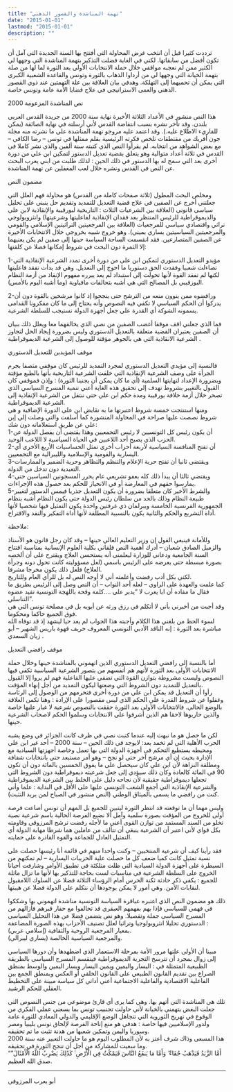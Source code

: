 ```yaml
---
title: "تهمة المناشدة والقصور الذهني"
date: "2015-01-01"
lastmod: "2015-01-01"
description: ""
---
```

ترددت كثيرا قبل أن انتخب غرض المحاولة التي أفتتح بها السنة الجديدة التي آمل أن تكون أفضل من سابقاتها. لكني في الغاية فضلت التذكير بتهمة المناشدة التي وجهها لي الكثير ممن لم تعجبه مواقفي خلال حملة الانتخابات الأولى بعد الثورة لما لها من صلة بتهمة الخيانة التي وجهها لي من أرداوا الذهاب بالثورة وتونس والقاعدة الشعبية الكبرى التي يمكن أن تحميهما إلى التهلكة. وهدفي بيان العلاقة بين علة التهمتين عند ذوي القصور الذهني والعمى الاستراتيجي في علاج قضايا الأمة عامة وتونس خاصة.

نص المناشدة المزعومة 2000

هذا النص منشور في الأعداد الثلاثة الأخيرة نهاية سنة 2000 من جريدة القدس العربي بلندن. وقد تأخر نشره بسبب انتفاضة القدس لأني أرسلته في نهاية الصائفة (يمكن للقاريء الاطلاع عليه.). وقد اعتمد عليه مروجو تهمة المناشدة على ما نشرته منه مجلة جون أفريك من مقتطقات تلخص فكرته الرئيسية بقلم ممثلها في تونس – رضا الكافي – مع بعض الشواهد من انتخابه. لم يقرأوا النص الذي كتبته سنة ألفين والذي نشر كاملا في القدس في ثلاثة أعداد متوالية وهو يتعلق بقضية تعديل الدستور لتمكين ابن علي من دورة أخرى بعد التي سمح له بها الدستور في ذلك الحين : لذلك طلبت من ابني يعرب البحث عن النص في القدس ونشره خلال لعب المغفلين عن تهمة المناشدة.

مضمون النص

ومخلص البحث المطول (ثلاثة صفحات كاملة من القدس) هو محاولة فهم العلل التي جعلتني أخرج عن الصفين في علاج قضية التعديل للتمديد وتقديم حل ينبني على تحليل سياسي قانوني (العلاقة بين الشرعيات الثلاث : التاريخية لبورقيبة والإنقاذية لابن علي والديموقراطية للرئيس المنتظر بعد فقدان الإنقاذية لفاعليتها وشرعيتها) وانثروبولوجي تراثي واقتصادي سياسي للمرجعيات (العلاقة بين المرجعيتين التراثيتين الإسلامي والقومي والمرجعيتين السياسيتين يساري يميني). وهو خروج شبيه بخروجي خلال الانتخابات الأخيرة عن الصفين المتصارعين. فقد انقسمت الساحة السياسة حينها إلى صفين لم يكن يعنيهما إلا الثمرة دون البحث في شروط إمكانها فضلا عن كلفتها:

1-مؤيدو التعديل الدستوري لتمكين ابن على من دورة أخرى تمدد الشرعية الإنقاذية التي تضاءلت شعبيا وفقدت الحق دستوريا ما احوج إلى التعديل. وهي قد بدأت تفقد فاعليتها لكنها لم تفقد القوة لأنها تحولت إلى استبداد لم يعد يبرره مفهوم الإنقاذ من أزمة النظام البورقيبي بل المصالح التي هي أشبه بتحالفات مافياوية (وما أشبه اليوم بالأمس).

2-ورافضوه ممن ينوون منعه من الترشح حتى ينجحوا إذ كانوا مرشحين بالقوة دون أن يدركوا أن الحكم السياسي لا تكفي فيه النصوص وأنه يحتاج إلى ما كان مفكرونا القدامى يسمونه الشوكة أي القدرة على جعل أجهزة الدولة تستيجب للسلطة الشرعية.

فما الذي جعلني اقف موقفا أغضب الصفين من نصي الذي يخالفهما معا ويعلل ذلك ببيان أن الصفين يعتبران القضية متعلقة بالتعديل الدستوري وليس بضرورة إيجاد الحل لتجاوز الشرعية الانقاذية التي هي بالجوهر مؤقتة للوصول إلى الشرعية الديموقراطية .

موقف المؤيدين للتعديل الدستوري

فالنسبة إلى مؤيدي التعديل الدستوري لمجرد التمديد للرئيس كان موقفي متصفا بجرم الجرأة على وصف الشرعية الإنقاذية التي خلفت الشرعية التاريخية بأنها بالطبع مؤقتة وبضرورة الإعداد لنهايتها السلمية (أي ما كان يمكن أن يجنبنا الثورة) : وإذن فموقفي كان القبول بالتغيير بشروط تهدف إلى تحقيق هذه الغاية أعني تنمية المسرح السياسي الذي تصحر خلال أزمة خلافة بورقيبة ومدة حكم ابن علي حتى ننتقل من الشرعية الإنقاذية إلى الشرعية الديموقراطية.  
ومنها استنتجت خمسة شروط اعتبرتها ما به نقايض ابن علي الدورة الإضافية و هي شروط نصصت عليها صراحة في المحاولة المنشورة كما أسلفت والتي وصلت إلى إبن علي عن طريق استعلاماته دون شك:  
1-أن يكون رئيس كل التونسيين لا رئيس التجمعيين وهذا يقتضي أن يفصل الدولة عن الحزب الذي يصبح أحد اللاعبين في الحياة السياسية لا اللاعب الوحيد.  
2-أن تفتح المنافسة السياسية لأربعة أحزاب أخرى تمثل الحساسيات الأربع الأخرى أي اليسارية والقومية والإسلامية والليبرالية مع التجمعيين.  
3-ويقتضي ثانيا أن تفتح حرية الإعلام والتنظم والتظاهر وحرية الضمير والممارسات التعبدية دون تدخل من الدولة.  
4-ويقتضي ثالثا أن يبدأ ذلك كله بعفو تشريعي عام يحرر المسجونين السياسين حتى يمارسوا حقهم في المعارضة أو في الانحياز للحكم بعد حصول هذه الإجراءات.  
5-والشرط الأخير كان متعلقا بضرورة أن يكون التعديل جذريا فيمس الدستور لتغيير طبيعة النظام وذلك بالحد من سلطان رئيس الدولة حتى يكون النظام أشبه بنظام الجمهورية الفرنسية الخامسة وببرلمان ذي غرفتين واحدة يكون التمثيل فيها شخصيا لأنها أداة التشريع والحكم والثانية يكون بالنسبية المطلقة لأنها أداة التفكير والنقد والاقتراح.

ملاحظة:

وللأمانة فينبغي القول إن وزير التعليم العالي حينها – وقد كان رجل قانون هو الأستاذ والزميل الصادق شعبان – أدرك أهمية النص فلقاني بكلية العلوم الإنسانية بمناسبة اقتتاح السنة الجامعية ودعاني للوزارة ليعلمني أنه يستحسن العلاج ويقترح علي أن ألخصه بصورة مبسطة حتى يعرضه على الرئيس باسمي (لعل مسؤوليته كانت تحول دونه وجرأة العلاج) فلعل ذلك يكون مخرجا مشرفا.  
لكني بكل أدب رفضت وأعلمته أني لا أوجه النص له بل للرأي العام وللتاريخ.  
كما علمت والعهدة على الراوي – لعله أحد النواب – أن النص وصل إلى الرئيس بطريق ما فقال ما مفاده أن ابا يعرب لا “يدبر على ….كلمة وقحة باللهجة التونسية تفيد عضوه التناسلي”.  
وقد أجبت من أخبرني بأني لا أتكلم في رزق ورثه عن أبويه بل في مصلحة تونس التي هي فوق الجميع حاكما ومحكوما.  
لسوء الحظ من بلغني هذا الكلام وأجبته هذا الجواب لم يعد حيا ليشهد إذ قد توفاه الله مباشرة بعد الثورة : إنه الناقد الأدبي التونسي المعروف حريف قهوة باريس الشهير – أبو زيان السعدي .

موقف رافضي التعديل

أما بالنسبة إلى رافضي التعديل الدستوري الذين اتهموني بالمناشدة حينها وخلال حملة الانتخابات الأولى بعد الثورة لأنهم هم أنفسهم من يتصور الشرعية السياسية تكفي فيها النصوص وليست مشروطة بتوازن القوة التي تضفي عليها الفاعلية فهم لم يروا إلا القبول بالتعديل للتمديد دون الشروط التي وضعتها ليكون التمديد من أجل إنهاء المؤقت.  
رأوا أن التعديل قد يمكن ابن علي من دورة أخرى فتحرمهم من الوصول إلى الرئاسة وغفلوا عن شروط القدرة على الحكم الذي ليس مقصورا على الإرادة : وهنا تكمن العلاقة بالوضع الحالي. فالانتخابات الأولى بعد الثورة حققت بالنصوص شرعية لا غبار عليها خاصة والذين حاربوها لاحقا هم الذين أشرفوا على الانتخابات وسلموا الحكم لاصحاب الشرعية حينها.

لكن ما حصل هو ما نبهت إليه عندما كتبت نصي في ظرف كانت الجزائر في وضع يشبه الحرب الأهلية التي لم تخمد بعد: لايوجد في ذلك الحين – سنة 2000 – أحد غير ابن علي ومحيطه يستطيع التحكم في أجهزة الدولة التي بها تعمل وخاصة أجهزتها السيادية مع الإدارة بحيث إن أي مرشح آخر حتى لو نجح – وهو أمر مستبعد حتى بانتخابات شفافة ومطلقة النزاهة لأن ابن علي كان سيحصل على ما يفوق الخمسين بالمائة دون أن تكون 90 في المائة كالعادة وكان ذلك سيؤدي إلى جعل شرعيته ديموقراطية دون الشروط التي تجعلها ديموقراطية حقيقية لأن نجاحه دليل على الخلط بين الشرعية الديموقراطية والشرعية الإنقاذية التي أجمع الشعب التونسي عليها على الأقل في البداية : علما وأني كنت من رافضي ما يسمى بالميثاق الوطني (النص منشور في الصباح لمن يريد التثبت).

وليس مهما أن ما توقعته قد انتظر الثورة ليتبين للجميع بل المهم أن تونس أضاعت فرصة أولى للخروج من المؤقت بصورة سلمية وآمل ألا نضيع الفرصة الحالية باسم شرعية نصية تخلو من السند المستمد من توازن القوى أعني ما لأجله رفضت ترشح المرزوقي وقاومته بكل قواي لأني اعتبر أن الشرعية ينبغي أن تتألف من عاملين هما شرطا مهابة الدولة أي التمثيل العادل للجماعة والقوة القادرة على حمايته.

فقد رأينا كيف أن شرعية المنتخبين – وكنت واحدا منهم في قائمة أنا رئيسها حصلت على نسبة تمثيل كانت كميا ضعف كل ما حصلت علية الحزيبات اليسارية – لم تمكنهم من السيطرة على أجهزة الدولة السيادية التي ظلت متلكئة في تطبيق الأوامر وشارفت أحيانا الخروج على السلطة الشرعية في مناسبات لست بحاجة للتذكير بها لأنها ما تزال ماثلة للجميع : يكفي ذكر حادثة ثكنة الحرس أمام الرؤساء الثلاثة فضلا عن السلوك اللامقبول لنقابات الأمن. وهي أمور لا يمكن بوجودها أن نتكلم على الدولة فضلا عن هيبتها.

ذلك هو مضمون النص الذي اعتبره عباقرة السياسة التونسية مناشدة اتهموني بها وشككوا في فهمي للسياسي فإذا بهم بفهمهم العبقري قد تحالفوا مع حفار قبرهم فأزالهم من المسرح السياسي جملة وتفصيلا. وهو نص يتضمن فضلا عن هذا التحليل السياسي الدستوري تحليلا انثروبولوجيا وتراثيا لعلل تصنيف الأحزاب بهذه الصورة المضاعفة :  
بمعيار المرجعية الروحية والثقافية (إسلامي عربي).  
والمرجعية السياسية الخالصة (يساري ليبرالي).

مبينا أن الأولى علتها مرور الأمة بمرحلة الاستعمار الذي اضطهدها وأن دورها السياسي إلى زوال بمجرد أن تترسخ التجربة الديموقراطية فينقسم المسرح السياسي بالطريقة الطبيعية المتمثلة في : اليسار واليمين ويمين اليسار ويسار اليمين والوسط بمنطق الصراع بين تقديم القانون الطبيعي على القانون الخلقي أو العكس وبمنطق الجمع بين الفاعلية الاقتصادية والفاعلية الاجتماعية أعني أداتي كل سياسة مبينة على التخطيط العقلي للحكم الرشيد.

تلك هي المناشدة التي أتهم بها. وهي كما يرى أي قارئ موضوعي من جنس النصوص التي جعلت البعض يتهمني بالخيانة لأني حاولت تجنبيب تونس بما يسعني عملي الفكري من الوقوع في تهريج الثوروية التي تتجاهل الوضع الإقليمي والدولي المعادي للثورة عامة ولدور الإسلاميين فيها خاصة : هدفي هو منع إتاحة الفرصة لإلحاق تونس بليبيا ومصر وسوريا واليمن وتمكين شعبها من هدنة تثبت ما تم تحقيقه.  
هذا المسعى وذاك شرف أعتز به لأن المطلوب اليوم هو ما حاولت التعبير عنه سنة 2000 وما سعيت للمشاركة من أجل أن تنجح الثورة في تحقيقه.  
“أَمَّا الزَّبَدُ فَيَذْهَبُ جُفَاءً ۖ وَأَمَّا مَا يَنفَعُ النَّاسَ فَيَمْكُثُ فِي الْأَرْضِ ۚ كَذَٰلِكَ يَضْرِبُ اللَّهُ الْأَمْثَالَ” صدق الله العظيم.

---

أبو يعرب المرزوقي

###